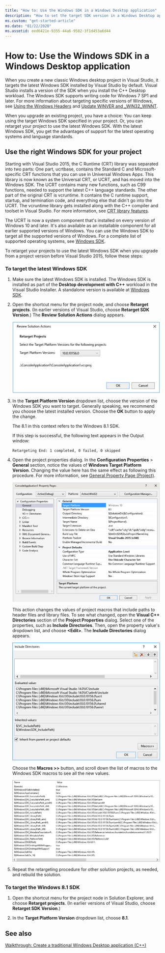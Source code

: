 ```yaml
---
title: "How to: Use the Windows SDK in a Windows Desktop application"
description: "How to set the target SDK version in a Windows Desktop application project to use the latest Windows SDK."
ms.custom: "get-started-article"
ms.date: "01/22/2020"
ms.assetid: eed6421e-9355-44a6-9582-3f1d453a6d44
---
```

# How to: Use the Windows SDK in a Windows Desktop application

When you create a new classic Windows desktop project in Visual Studio, it targets the latest Windows SDK installed by Visual Studio by default. Visual Studio installs a version of the SDK when you install the C++ Desktop workload. The Windows SDK supports writing code for Windows 7 SP1 and later. For more information about targeting specific versions of Windows, see [Using the Windows Headers](/windows/win32/WinProg/using-the-windows-headers) and [Update WINVER and _WIN32_WINNT](../porting/modifying-winver-and-win32-winnt.md).

When you upgrade an existing project, you have a choice: You can keep using the target Windows SDK specified in your project. Or, you can retarget your project to use the latest Windows SDK. With the latest Windows SDK, you get the advantages of support for the latest operating systems and language standards.

## Use the right Windows SDK for your project

Starting with Visual Studio 2015, the C Runtime (CRT) library was separated into two parts: One part, ucrtbase, contains the Standard C and Microsoft-specific CRT functions that you can use in Universal Windows Apps. This library is now known as the Universal CRT, or UCRT, and has moved into the Windows SDK. The UCRT contains many new functions, such as C99 functions, needed to support the latest C++ language standards. The other part of the original CRT is vcruntime. It contains the C runtime support, startup, and termination code, and everything else that didn't go into the UCRT. The vcruntime library gets installed along with the C++ compiler and toolset in Visual Studio. For more information, see [CRT library features](../c-runtime-library/crt-library-features.md).

The UCRT is now a system component that's installed on every version of Windows 10 and later. It's also available as an installable component for all earlier supported versions of Windows. You can use the Windows SDK to target all the supported versions of Windows. For a complete list of supported operating systems, see [Windows SDK](https://developer.microsoft.com/windows/downloads/windows-sdk).

To retarget your projects to use the latest Windows SDK when you upgrade from a project version before Visual Studio 2015, follow these steps:

### To target the latest Windows SDK

1. Make sure the latest Windows SDK is installed. The Windows SDK is installed as part of the **Desktop development with C++** workload in the Visual Studio Installer. A standalone version is available at [Windows SDK](https://developer.microsoft.com/windows/downloads/windows-sdk/).

1. Open the shortcut menu for the project node, and choose **Retarget projects**. (In earlier versions of Visual Studio, choose **Retarget SDK Version**.) The **Review Solution Actions** dialog appears.

   ![Review Solution Actions.](../windows/media/retargetingwindowssdk2.PNG "RetargetingWindowsSDK2")

1. In the **Target Platform Version** dropdown list, choose the version of the Windows SDK you want to target. Generally speaking, we recommend you choose the latest installed version. Choose the **OK** button to apply the change.

   The 8.1 in this context refers to the Windows 8.1 SDK.

   If this step is successful, the following text appears in the Output window:

   `Retargeting End: 1 completed, 0 failed, 0 skipped`

1. Open the project properties dialog. In the **Configuration Properties** > **General** section, notice the values of **Windows Target Platform Version**. Changing the value here has the same effect as following this procedure. For more information, see [General Property Page (Project)](../build/reference/general-property-page-project.md).

   ![Target Platform property in the Property Pages dialog.](../windows/media/retargetingwindowssdk3.PNG "RetargetingWindowsSDK3")

   This action changes the values of project macros that include paths to header files and library files. To see what changed, open the **Visual C++ Directories** section of the **Project Properties** dialog. Select one of the properties, such as **Include Directories**. Then, open the property value's dropdown list, and choose **\<Edit>**. The **Include Directories** dialog appears.

   ![Include Directories dialog box.](../windows/media/retargetingwindowssdk4.PNG "RetargetingWindowsSDK4")

   Choose the **Macros >>** button, and scroll down the list of macros to the Windows SDK macros to see all the new values.

   ![List of Windows SDK Macros.](../windows/media/retargetingwindowssdk5.PNG "RetargetingWindowsSDK5")

1. Repeat the retargeting procedure for other solution projects, as needed, and rebuild the solution.

### To target the Windows 8.1 SDK

1. Open the shortcut menu for the project node in Solution Explorer, and choose **Retarget projects**. (In earlier versions of Visual Studio, choose **Retarget SDK Version**.)

2. In the **Target Platform Version** dropdown list, choose **8.1**.

## See also

[Walkthrough: Create a traditional Windows Desktop application (C++)](../windows/walkthrough-creating-windows-desktop-applications-cpp.md)
